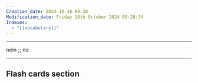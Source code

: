 ```yaml
---
Creation_date: 2024-10-18 09:28
Modification_date: Friday 18th October 2024 09:28:34
Indexes:
  - "[[vocabulary]]"
---
```


----

nein ;; no
<!--SR:!2024-11-24,16,290-->



















---
## Flash cards section

